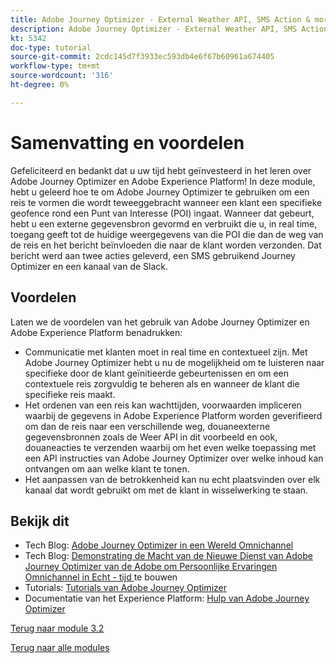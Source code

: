 ```yaml
---
title: Adobe Journey Optimizer - External Weather API, SMS Action & more - Summary
description: Adobe Journey Optimizer - External Weather API, SMS Action & more - Summary
kt: 5342
doc-type: tutorial
source-git-commit: 2cdc145d7f3933ec593db4e6f67b60961a674405
workflow-type: tm+mt
source-wordcount: '316'
ht-degree: 0%

---
```


# Samenvatting en voordelen

Gefeliciteerd en bedankt dat u uw tijd hebt geïnvesteerd in het leren over Adobe Journey Optimizer en Adobe Experience Platform!
In deze module, hebt u geleerd hoe te om Adobe Journey Optimizer te gebruiken om een reis te vormen die wordt teweeggebracht wanneer een klant een specifieke geofence rond een Punt van Interesse (POI) ingaat. Wanneer dat gebeurt, hebt u een externe gegevensbron gevormd en verbruikt die u, in real time, toegang geeft tot de huidige weergegevens van die POI die dan de weg van de reis en het bericht beïnvloeden die naar de klant worden verzonden. Dat bericht werd aan twee acties geleverd, een SMS gebruikend Journey Optimizer en een kanaal van de Slack.

## Voordelen

Laten we de voordelen van het gebruik van Adobe Journey Optimizer en Adobe Experience Platform benadrukken:

- Communicatie met klanten moet in real time en contextueel zijn. Met Adobe Journey Optimizer hebt u nu de mogelijkheid om te luisteren naar specifieke door de klant geïnitieerde gebeurtenissen en om een contextuele reis zorgvuldig te beheren als en wanneer de klant die specifieke reis maakt.
- Het ordenen van een reis kan wachttijden, voorwaarden impliceren waarbij de gegevens in Adobe Experience Platform worden geverifieerd om dan de reis naar een verschillende weg, douaneexterne gegevensbronnen zoals de Weer API in dit voorbeeld en ook, douaneacties te verzenden waarbij om het even welke toepassing met een API instructies van Adobe Journey Optimizer over welke inhoud kan ontvangen om aan welke klant te tonen.
- Het aanpassen van de betrokkenheid kan nu echt plaatsvinden over elk kanaal dat wordt gebruikt om met de klant in wisselwerking te staan.

## Bekijk dit

- Tech Blog: [ Adobe Journey Optimizer in een Wereld Omnichannel ](https://medium.com/adobetech/journey-orchestration-in-an-omnichannel-world-3a2d32d556d9)
- Tech Blog: [ Demonstrating de Macht van de Nieuwe Dienst van Adobe Journey Optimizer van de Adobe om Persoonlijke Ervaringen Omnichannel in Echt - tijd ](https://medium.com/adobetech/demonstrating-the-power-of-adobes-new-journey-orchestration-service-to-build-personalized-aa60d88cd34) te bouwen
- Tutorials: [ Tutorials van Adobe Journey Optimizer ](https://experienceleague.adobe.com/docs/journey-orchestration-learn/tutorials/understanding-journey-orchestration.html?lang=html?lang=nl)
- Documentatie van het Experience Platform: [ Hulp van Adobe Journey Optimizer ](https://experienceleague.adobe.com/docs/journeys/using/journey-orchestration-home.html?lang=nl-NL)

[Terug naar module 3.2](journey-orchestration-external-weather-api-sms.md)

[Terug naar alle modules](../../../overview.md)
